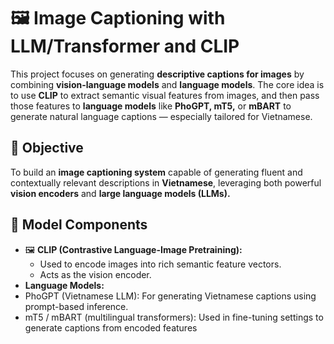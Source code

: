 # 🖼️ Image Captioning with LLM/Transformer and CLIP
This project focuses on generating **descriptive captions for images** by combining **vision-language models** and **language models**. The core idea is to use **CLIP** to extract semantic visual features from images, and then pass those features to **language models** like **PhoGPT, mT5,** or **mBART** to generate natural language captions — especially tailored for Vietnamese.

## 🎯 Objective
To build an **image captioning system** capable of generating fluent and contextually relevant descriptions in **Vietnamese**, leveraging both powerful **vision encoders** and **large language models (LLMs).**

## 🧠 Model Components
- 🖼️ **CLIP (Contrastive Language-Image Pretraining):**
  - Used to encode images into rich semantic feature vectors.
  - Acts as the vision encoder.
-  **Language Models:**
  - PhoGPT (Vietnamese LLM): For generating Vietnamese captions using prompt-based inference.
  - mT5 / mBART (multilingual transformers): Used in fine-tuning settings to generate captions from encoded features
